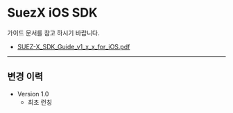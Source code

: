 **SuezX iOS SDK**
=============================
가이드 문서를 참고 하시기 바랍니다.
* [SUEZ-X_SDK_Guide_v1_x_x_for_iOS.pdf](https://github.com/tpmn/suezx-ios-sdk/blob/main/SUEZ-X_SDK_Guide_v1_0_1_for_iOS.pdf) 
------------------------------------------------
변경 이력
--------
* Version 1.0
    * 최초 런칭
